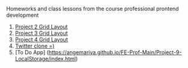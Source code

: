 Homeworks and class lessons from the course professional prontend development
<br>
1. [Project 2 Grid Layout](https://angemariya.github.io/FE-Prof-Main/Project-2/index.html)
2. [Project 3 Grid Layout](https://angemariya.github.io/FE-Prof-Main/Project-3/index.html)
3. [Project 4 Grid Layout](https://angemariya.github.io/FE-Prof-Main/Project-4/index.html)
4. [Twitter clone =)](https://angemariya.github.io/FE-Prof-Main/Project-5%20Twitter/index.html)
5. [To Do App] (https://angemariya.github.io/FE-Prof-Main/Project-9-LocalStorage/index.html)
